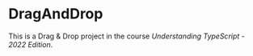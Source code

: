 # DragAndDrop

This is a Drag & Drop project in the course *Understanding TypeScript - 2022 Edition*.
